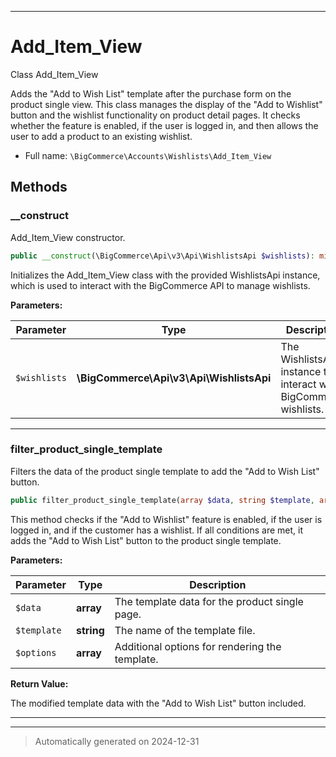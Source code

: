 ***

# Add_Item_View

Class Add_Item_View

Adds the "Add to Wish List" template after the purchase form on the product single view.
This class manages the display of the "Add to Wishlist" button and the wishlist functionality
on product detail pages. It checks whether the feature is enabled, if the user is logged in,
and then allows the user to add a product to an existing wishlist.

* Full name: `\BigCommerce\Accounts\Wishlists\Add_Item_View`




## Methods


### __construct

Add_Item_View constructor.

```php
public __construct(\BigCommerce\Api\v3\Api\WishlistsApi $wishlists): mixed
```

Initializes the Add_Item_View class with the provided WishlistsApi instance, which is used
to interact with the BigCommerce API to manage wishlists.






**Parameters:**

| Parameter | Type | Description |
|-----------|------|-------------|
| `$wishlists` | **\BigCommerce\Api\v3\Api\WishlistsApi** | The WishlistsApi instance to interact with BigCommerce wishlists. |





***

### filter_product_single_template

Filters the data of the product single template to add the "Add to Wish List" button.

```php
public filter_product_single_template(array $data, string $template, array $options): array
```

This method checks if the "Add to Wishlist" feature is enabled, if the user is logged in,
and if the customer has a wishlist. If all conditions are met, it adds the "Add to Wish List"
button to the product single template.






**Parameters:**

| Parameter | Type | Description |
|-----------|------|-------------|
| `$data` | **array** | The template data for the product single page. |
| `$template` | **string** | The name of the template file. |
| `$options` | **array** | Additional options for rendering the template. |


**Return Value:**

The modified template data with the "Add to Wish List" button included.




***


***
> Automatically generated on 2024-12-31
